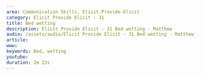 ```yaml
---
area: Communication Skills, Elicit-Provide-Elicit
category: Elicit Provide Elicit - 31
title: Bed wetting
description: Elicit Provide Elicit - 31 Bed wetting - Matthew
audio: /assets/audio/Elicit Provide Elicit - 31 Bed wetting - Matthew - MQ.mp3
article: 
www: 
keywords: Bed, wetting
youtube: 
duration: 2m 22s
--- 
```

